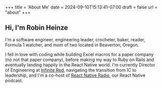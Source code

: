 +++
title = 'About Me'
date = 2024-09-10T15:13:41-07:00
draft = false
url = "about"
+++

## Hi, I'm Robin Heinze

I'm a software engineer, engineering leader, crocheter, baker, reader, Formula 1 watcher, and mom of two located in Beaverton, Oregon.

I fell in love with coding while building Excel macros for a paper company (no not that paper company), before making my way to Ruby on Rails and eventually landing happily in the React Native world. I'm currently Director of Engineering at [Infinite Red](https://infinite.red), navigating the transition from IC to leadership, and I'm a co-host of [React Native Radio](https://reactnativeradio.com), our React Native podcast.
